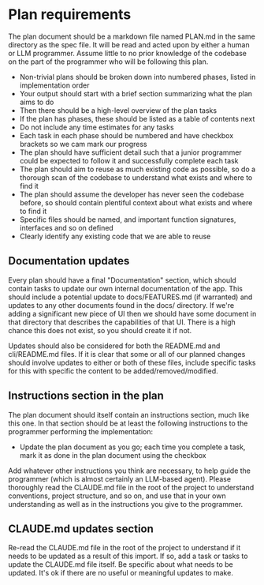 # Plan requirements

The plan document should be a markdown file named PLAN.md in the same directory as the spec file. It will be read and acted upon by either a human or LLM programmer. Assume little to no prior knowledge of the codebase on the part of the programmer who will be following this plan.

- Non-trivial plans should be broken down into numbered phases, listed in implementation order
- Your output should start with a brief section summarizing what the plan aims to do
- Then there should be a high-level overview of the plan tasks
- If the plan has phases, these should be listed as a table of contents next
- Do not include any time estimates for any tasks
- Each task in each phase should be numbered and have checkbox brackets so we cam mark our progress
- The plan should have sufficient detail such that a junior programmer could be expected to follow it and successfully complete each task
- The plan should aim to reuse as much existing code as possible, so do a thorough scan of the codebase to understand what exists and where to find it
- The plan should assume the developer has never seen the codebase before, so should contain plentiful context about what exists and where to find it
- Specific files should be named, and important function signatures, interfaces and so on defined
- Clearly identify any existing code that we are able to reuse

## Documentation updates

Every plan should have a final "Documentation" section, which should contain tasks to update our own internal documentation of the app. This should include a potential update to docs/FEATURES.md (if warranted) and updates to any other documents found in the docs/ directory. If we're adding a significant new piece of UI then we should have some document in that directory that describes the capabilities of that UI. There is a high chance this does not exist, so you should create it if not.

Updates should also be considered for both the README.md and cli/README.md files. If it is clear that some or all of our planned changes should involve updates to either or both of these files, include specific tasks for this with specific the content to be added/removed/modified.

## Instructions section in the plan

The plan document should itself contain an instructions section, much like this one. In that section should be at least the following instructions to the programmer performing the implementation:

- Update the plan document as you go; each time you complete a task, mark it as done in the plan document using the checkbox

Add whatever other instructions you think are necessary, to help guide the programmer (which is almost certainly an LLM-based agent). Please thoroughly read the CLAUDE.md file in the root of the project to understand conventions, project structure, and so on, and use that in your own understanding as well as in the instructions you give to the programmer.

## CLAUDE.md updates section

Re-read the CLAUDE.md file in the root of the project to understand if it needs to be updated as a result of this import. If so, add a task or tasks to update the CLAUDE.md file itself. Be specific about what needs to be updated. It's ok if there are no useful or meaningful updates to make.
